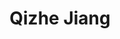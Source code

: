 ---
title: 'Qizhe Jiang'
image: '/images/team/qizhe.JPG'
alumni: 'yes'
active: 'no'
jobtitle: 'Tutoring Branch'
email: 'peter@test.com'
linkedinurl: 'https://www.linkedin.com/'
---